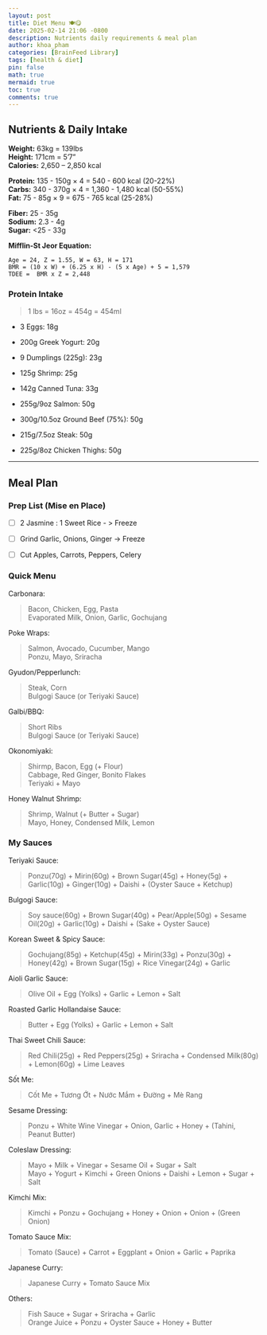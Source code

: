 ```yaml
---
layout: post
title: Diet Menu 🍽️😋
date: 2025-02-14 21:06 -0800
description: Nutrients daily requirements & meal plan
author: khoa_pham
categories: [BrainFeed Library]
tags: [health & diet]
pin: false
math: true
mermaid: true
toc: true
comments: true
---
```


## Nutrients & Daily Intake

**Weight:** 63kg = 139lbs  
**Height:** 171cm = 5’7”  
**Calories:** 2,650 – 2,850 kcal  

**Protein:** 135 - 150g × 4 = 540 - 600 kcal (20-22%)  
**Carbs:** 340 - 370g × 4 = 1,360 - 1,480 kcal (50-55%)  
**Fat:** 75 - 85g × 9 = 675 - 765 kcal (25-28%)  

**Fiber:** 25 - 35g  
**Sodium:** 2.3 - 4g  
**Sugar:** <25 - 33g  

**Mifflin-St Jeor Equation:**
```
Age = 24, Z = 1.55, W = 63, H = 171
BMR = (10 x W) + (6.25 x H) - (5 x Age) + 5 = 1,579
TDEE =  BMR x Z = 2,448
```

### Protein Intake
> 1 lbs = 16oz = 454g = 454ml

* 3 Eggs: 18g 
* 200g Greek Yogurt: 20g
* 9 Dumplings (225g): 23g
* 125g Shrimp: 25g
* 142g Canned Tuna: 33g

* 255g/9oz Salmon: 50g
* 300g/10.5oz Ground Beef (75%): 50g
* 215g/7.5oz Steak: 50g
* 225g/8oz Chicken Thighs: 50g

***

## Meal Plan
### Prep List (Mise en Place)
- [ ] 2 Jasmine : 1 Sweet Rice - > Freeze
- [ ] Grind Garlic, Onions, Ginger -> Freeze
- [ ] Cut Apples, Carrots, Peppers, Celery


### Quick Menu
Carbonara:
> Bacon, Chicken, Egg, Pasta   
> Evaporated Milk, Onion, Garlic, Gochujang

Poke Wraps:
> Salmon, Avocado, Cucumber, Mango   
> Ponzu, Mayo, Sriracha

Gyudon/Pepperlunch:
> Steak, Corn   
> Bulgogi Sauce (or Teriyaki Sauce)

Galbi/BBQ:
> Short Ribs   
> Bulgogi Sauce (or Teriyaki Sauce)

Okonomiyaki:
> Shirmp, Bacon, Egg (+ Flour)   
> Cabbage, Red Ginger, Bonito Flakes   
> Teriyaki + Mayo

Honey Walnut Shrimp:
> Shrimp, Walnut (+ Butter + Sugar)   
> Mayo, Honey, Condensed Milk, Lemon   


### My Sauces
Teriyaki Sauce: 
> Ponzu(70g) + Mirin(60g) + Brown Sugar(45g) + Honey(5g) + Garlic(10g) + Ginger(10g) + Daishi + (Oyster Sauce + Ketchup)

Bulgogi Sauce: 
> Soy sauce(60g) + Brown Sugar(40g) + Pear/Apple(50g) + Sesame Oil(20g)  + Garlic(10g) + Daishi + (Sake + Oyster Sauce)

Korean Sweet & Spicy Sauce:
> Gochujang(85g) + Ketchup(45g) + Mirin(33g) + Ponzu(30g) + Honey(42g) + Brown Sugar(15g) + Rice Vinegar(24g) + Garlic

Aioli Garlic Sauce:
> Olive Oil + Egg (Yolks) + Garlic + Lemon + Salt

Roasted Garlic Hollandaise Sauce:
> Butter + Egg (Yolks) + Garlic + Lemon + Salt

Thai Sweet Chili Sauce: 
> Red Chili(25g) + Red Peppers(25g) + Sriracha + Condensed Milk(80g) + Lemon(60g) + Lime Leaves

Sốt Me:
> Cốt Me + Tương Ớt + Nước Mắm + Đường + Mè Rang

Sesame Dressing: 
> Ponzu + White Wine Vinegar + Onion, Garlic + Honey + (Tahini, Peanut Butter)

Coleslaw Dressing:
> Mayo + Milk + Vinegar + Sesame Oil + Sugar + Salt    
> Mayo + Yogurt + Kimchi + Green Onions + Daishi + Lemon + Sugar + Salt

Kimchi Mix:
> Kimchi + Ponzu + Gochujang + Honey + Onion + Onion + (Green Onion)

Tomato Sauce Mix:
> Tomato (Sauce) + Carrot + Eggplant + Onion + Garlic + Paprika

Japanese Curry:
> Japanese Curry + Tomato Sauce Mix

Others:
> Fish Sauce + Sugar + Sriracha + Garlic    
> Orange Juice + Ponzu + Oyster Sauce + Honey + Butter  
